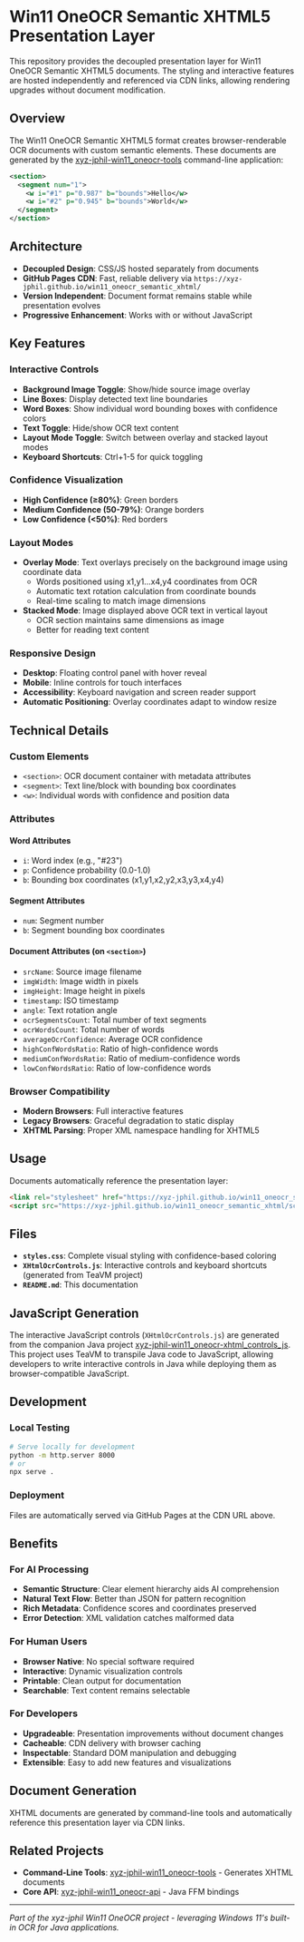 # Win11 OneOCR Semantic XHTML5 Presentation Layer

This repository provides the decoupled presentation layer for Win11 OneOCR Semantic XHTML5 documents. The styling and interactive features are hosted independently and referenced via CDN links, allowing rendering upgrades without document modification.

## Overview

The Win11 OneOCR Semantic XHTML5 format creates browser-renderable OCR documents with custom semantic elements. These documents are generated by the [xyz-jphil-win11_oneocr-tools](https://github.com/xyz-jphil/xyz-jphil-win11_oneocr-tools) command-line application:

```xml
<section>
  <segment num="1">
    <w i="#1" p="0.987" b="bounds">Hello</w>
    <w i="#2" p="0.945" b="bounds">World</w>
  </segment>
</section>
```

## Architecture

- **Decoupled Design**: CSS/JS hosted separately from documents
- **GitHub Pages CDN**: Fast, reliable delivery via `https://xyz-jphil.github.io/win11_oneocr_semantic_xhtml/`
- **Version Independent**: Document format remains stable while presentation evolves
- **Progressive Enhancement**: Works with or without JavaScript

## Key Features

### Interactive Controls
- **Background Image Toggle**: Show/hide source image overlay
- **Line Boxes**: Display detected text line boundaries
- **Word Boxes**: Show individual word bounding boxes with confidence colors
- **Text Toggle**: Hide/show OCR text content
- **Layout Mode Toggle**: Switch between overlay and stacked layout modes
- **Keyboard Shortcuts**: Ctrl+1-5 for quick toggling

### Confidence Visualization
- **High Confidence (≥80%)**: Green borders
- **Medium Confidence (50-79%)**: Orange borders  
- **Low Confidence (<50%)**: Red borders

### Layout Modes
- **Overlay Mode**: Text overlays precisely on the background image using coordinate data
  - Words positioned using x1,y1...x4,y4 coordinates from OCR
  - Automatic text rotation calculation from coordinate bounds
  - Real-time scaling to match image dimensions
- **Stacked Mode**: Image displayed above OCR text in vertical layout
  - OCR section maintains same dimensions as image
  - Better for reading text content
  
### Responsive Design
- **Desktop**: Floating control panel with hover reveal
- **Mobile**: Inline controls for touch interfaces
- **Accessibility**: Keyboard navigation and screen reader support
- **Automatic Positioning**: Overlay coordinates adapt to window resize

## Technical Details

### Custom Elements
- `<section>`: OCR document container with metadata attributes
- `<segment>`: Text line/block with bounding box coordinates
- `<w>`: Individual words with confidence and position data

### Attributes

#### Word Attributes
- `i`: Word index (e.g., "#23")
- `p`: Confidence probability (0.0-1.0)
- `b`: Bounding box coordinates (x1,y1,x2,y2,x3,y3,x4,y4)

#### Segment Attributes
- `num`: Segment number
- `b`: Segment bounding box coordinates

#### Document Attributes (on `<section>`)
- `srcName`: Source image filename
- `imgWidth`: Image width in pixels
- `imgHeight`: Image height in pixels
- `timestamp`: ISO timestamp
- `angle`: Text rotation angle
- `ocrSegmentsCount`: Total number of text segments
- `ocrWordsCount`: Total number of words
- `averageOcrConfidence`: Average OCR confidence
- `highConfWordsRatio`: Ratio of high-confidence words
- `mediumConfWordsRatio`: Ratio of medium-confidence words
- `lowConfWordsRatio`: Ratio of low-confidence words

### Browser Compatibility
- **Modern Browsers**: Full interactive features
- **Legacy Browsers**: Graceful degradation to static display
- **XHTML Parsing**: Proper XML namespace handling for XHTML5

## Usage

Documents automatically reference the presentation layer:

```html
<link rel="stylesheet" href="https://xyz-jphil.github.io/win11_oneocr_semantic_xhtml/styles.css">
<script src="https://xyz-jphil.github.io/win11_oneocr_semantic_xhtml/scripts.js"></script>
```

## Files

- **`styles.css`**: Complete visual styling with confidence-based coloring
- **`XHtmlOcrControls.js`**: Interactive controls and keyboard shortcuts (generated from TeaVM project)
- **`README.md`**: This documentation

## JavaScript Generation

The interactive JavaScript controls (`XHtmlOcrControls.js`) are generated from the companion Java project [xyz-jphil-win11_oneocr-xhtml_controls_js](https://github.com/xyz-jphil/xyz-jphil-win11_oneocr-xhtml_controls_js). This project uses TeaVM to transpile Java code to JavaScript, allowing developers to write interactive controls in Java while deploying them as browser-compatible JavaScript.

## Development

### Local Testing
```bash
# Serve locally for development
python -m http.server 8000
# or
npx serve .
```

### Deployment
Files are automatically served via GitHub Pages at the CDN URL above.

## Benefits

### For AI Processing
- **Semantic Structure**: Clear element hierarchy aids AI comprehension
- **Natural Text Flow**: Better than JSON for pattern recognition
- **Rich Metadata**: Confidence scores and coordinates preserved
- **Error Detection**: XML validation catches malformed data

### For Human Users  
- **Browser Native**: No special software required
- **Interactive**: Dynamic visualization controls
- **Printable**: Clean output for documentation
- **Searchable**: Text content remains selectable

### For Developers
- **Upgradeable**: Presentation improvements without document changes
- **Cacheable**: CDN delivery with browser caching
- **Inspectable**: Standard DOM manipulation and debugging
- **Extensible**: Easy to add new features and visualizations

## Document Generation

XHTML documents are generated by command-line tools and automatically reference this presentation layer via CDN links.

## Related Projects
- **Command-Line Tools**: [xyz-jphil-win11_oneocr-tools](https://github.com/xyz-jphil/xyz-jphil-win11_oneocr-tools) - Generates XHTML documents  
- **Core API**: [xyz-jphil-win11_oneocr-api](https://github.com/xyz-jphil/xyz-jphil-win11_oneocr-api) - Java FFM bindings

---

*Part of the xyz-jphil Win11 OneOCR project - leveraging Windows 11's built-in OCR for Java applications.*
